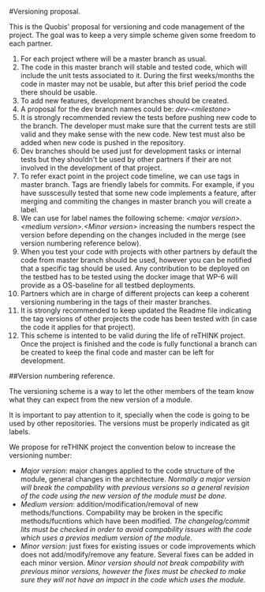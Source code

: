 #Versioning proposal.

This is the Quobis' proposal for  versioning and code management of the project. The goal was to keep a very simple scheme given some freedom to each partner.

1. For each project wthere will be a master branch as usual.
2. The code in this master branch will stable and tested code, which will include the unit tests associated to it. During the first weeks/months the code in master may not be usable, but after this brief period the code there should be usable. 
3. To add new features, development branches should be created. 
4. A proposal for the dev branch names could be: *dev-\<milestone\>*
5. It is strongly recommended review the tests before pushing new code to the branch. The developer must make sure that the current tests are still valid and they make sense with the new code. New test must also be added when new code is pushed in the repository.
6. Dev branches should be used just for development tasks or internal tests but they shouldn't be used by other partners if their are not involved in the development of that project.
7. To refer exact point in the project code timeline, we can use tags in master branch. Tags are friendly labels for commits. For example, if you have susscesully tested that some new code implements a feature, after merging and commiting the changes in master branch you will create a label.
8. We can use for label names the following scheme: *\<major version\>.\<medium version\>.\<Minor version\>*
increasing the numbers respect the version before depending on the changes included in the merge (see version numbering reference below).
9. When you test your code with projects with other partners by default the code from master branch should be used, however you can be notified that a specific tag should be used. Any contribution to be deployed on the testbed has to be tested using the docker image that WP-6 will provide as a OS-baseline for all testbed deployments.
10. Partners which are in charge of different projects can keep a coherent versioning numbering in the tags of their master branches.
11. It is strongly recommended to keep updated the Readme file indicating the tag versions of other projects the code has been tested with (in case the code it applies for that project).
12. This scheme is intented to be valid during the life of reTHINK project. Once the project is finished and the code is fully functional a branch can be created to keep the final code and master can be left for development.

##Version numbering reference. 

The versioning scheme is a way to let the other members of the team know what they can expect from the new version of a module.

It is important to pay attention to it, specially when the code is going to be used by other repositories. The versions must be properly indicated as git labels.

We propose for reTHINK project the convention below to increase the versioning number:

* *Major version*: major changes applied to the code structure of the module, general changes in the architecture. *Normally a major version will break the compability with previous versions so a general revision of the code using the new version of the module must be done.*   
* *Medium version*: addition/modification/removal of new methods/functions. Compability may be broken in the specific methods/fucntions which have been modified. *The changelog/commit lits must be checked in order to avoid compability issues with the code which uses a previos medium version of the module.* 
* _Minor version_: just fixes for existing issues or code improvements which does not add/modify/remove any  feature. Several fixes can be added in each minor version. *Minor version should not break compability with previous minor versions, however the fixes must be checked to make sure they will not have an impact in the code which uses the module.* 
